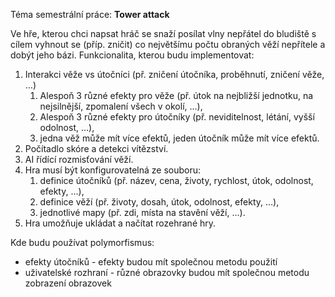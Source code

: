 Téma semestrální práce: **Tower attack**

Ve hře, kterou chci napsat hráč se snaží posílat vlny nepřátel do bludiště s cílem vyhnout se (příp. zničit) co největšímu počtu obraných věží nepřítele a dobýt jeho bázi.
Funkcionalita, kterou budu implementovat:
1.  Interakci věže vs útočníci (př. zničení útočníka, proběhnutí, zničení věže, …)
	1.  Alespoň 3 různé efekty pro věže (př. útok na nejbližší jednotku, na nejsilnější, zpomalení všech v okolí, …),
	2.  Alespoň 3 různé efekty pro útočníky (př. neviditelnost, létání, vyšší odolnost, …),
	3.  jedna věž může mít více efektů, jeden útočník může mít více efektů.
2.  Počítadlo skóre a detekci vítězství.
3.  AI řídící rozmisťování věží.
4.  Hra musí být konfigurovatelná ze souboru:
	1.  definice útočníků (př. název, cena, životy, rychlost, útok, odolnost, efekty, …),
	2.  definice věží (př. životy, dosah, útok, odolnost, efekty, …),
	3.  jednotlivé mapy (př. zdi, místa na stavění věží, …).
5.  Hra umožňuje ukládat a načítat rozehrané hry.

Kde budu používat polymorfismus:
-   efekty útočníků -  efekty budou mít společnou metodu použití
-   uživatelské rozhraní - různé obrazovky budou mít společnou metodu zobrazení obrazovek